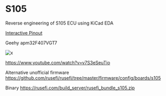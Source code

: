 # S105

Reverse engineering of S105 ECU using KiCad EDA

[Interactive Pinout](https://rusefi.com/docs/pinouts/s105/)

Geehy apm32F407VGT7

![x](S105-ECU.jpg)


https://www.youtube.com/watch?v=v7S3eSeuTio


Alternative unofficial firmware https://github.com/rusefi/rusefi/tree/master/firmware/config/boards/s105

Binary https://rusefi.com/build_server/rusefi_bundle_s105.zip
